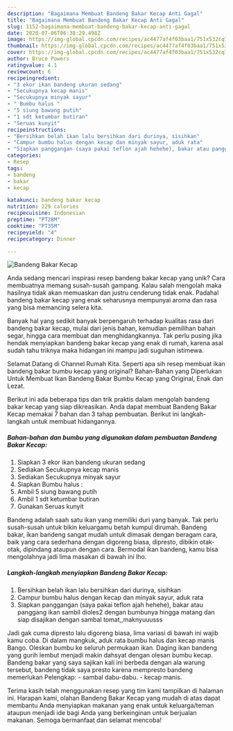 ```yaml
---
description: "Bagaimana Membuat Bandeng Bakar Kecap Anti Gagal"
title: "Bagaimana Membuat Bandeng Bakar Kecap Anti Gagal"
slug: 1152-bagaimana-membuat-bandeng-bakar-kecap-anti-gagal
date: 2020-07-06T06:38:29.498Z
image: https://img-global.cpcdn.com/recipes/ac4477af4f03baa1/751x532cq70/bandeng-bakar-kecap-foto-resep-utama.jpg
thumbnail: https://img-global.cpcdn.com/recipes/ac4477af4f03baa1/751x532cq70/bandeng-bakar-kecap-foto-resep-utama.jpg
cover: https://img-global.cpcdn.com/recipes/ac4477af4f03baa1/751x532cq70/bandeng-bakar-kecap-foto-resep-utama.jpg
author: Bruce Powers
ratingvalue: 4.1
reviewcount: 6
recipeingredient:
- "3 ekor ikan bandeng ukuran sedang"
- "Secukupnya kecap manis"
- "Secukupnya minyak sayur"
- " Bumbu halus "
- "5 siung bawang putih"
- "1 sdt ketumbar butiran"
- "Seruas kunyit"
recipeinstructions:
- "Bersihkan belah ikan lalu bersihkan dari durinya, sisihkan"
- "Campur bumbu halus dengan kecap dan minyak sayur, aduk rata"
- "Siapkan panggangan (saya pakai teflon ajah hehehe), bakar atau panggang ikan sambil dioles2 dengan bumbunya hingga matang dan siap disajikan dengan sambal tomat,,maknyuuusss"
categories:
- Resep
tags:
- bandeng
- bakar
- kecap

katakunci: bandeng bakar kecap 
nutrition: 229 calories
recipecuisine: Indonesian
preptime: "PT28M"
cooktime: "PT35M"
recipeyield: "4"
recipecategory: Dinner

---
```



![Bandeng Bakar Kecap](https://img-global.cpcdn.com/recipes/ac4477af4f03baa1/751x532cq70/bandeng-bakar-kecap-foto-resep-utama.jpg)

Anda sedang mencari inspirasi resep bandeng bakar kecap yang unik? Cara membuatnya memang susah-susah gampang. Kalau salah mengolah maka hasilnya tidak akan memuaskan dan justru cenderung tidak enak. Padahal bandeng bakar kecap yang enak seharusnya mempunyai aroma dan rasa yang bisa memancing selera kita.

Banyak hal yang sedikit banyak berpengaruh terhadap kualitas rasa dari bandeng bakar kecap, mulai dari jenis bahan, kemudian pemilihan bahan segar, hingga cara membuat dan menghidangkannya. Tak perlu pusing jika hendak menyiapkan bandeng bakar kecap yang enak di rumah, karena asal sudah tahu triknya maka hidangan ini mampu jadi suguhan istimewa.

Selamat Datang di Channel Rumah Kita. Seperti apa sih resep membuat ikan bandeng bakar bumbu kecap yang original? Bahan-Bahan yang Diperlukan Untuk Membuat Ikan Bandeng Bakar Bumbu Kecap yang Original, Enak dan Lezat.


Berikut ini ada beberapa tips dan trik praktis dalam mengolah bandeng bakar kecap yang siap dikreasikan. Anda dapat membuat Bandeng Bakar Kecap memakai 7 bahan dan 3 tahap pembuatan. Berikut ini langkah-langkah untuk membuat hidangannya.

<!--inarticleads1-->

##### Bahan-bahan dan bumbu yang digunakan dalam pembuatan Bandeng Bakar Kecap:

1. Siapkan 3 ekor ikan bandeng ukuran sedang
1. Sediakan Secukupnya kecap manis
1. Sediakan Secukupnya minyak sayur
1. Siapkan  Bumbu halus :
1. Ambil 5 siung bawang putih
1. Ambil 1 sdt ketumbar butiran
1. Gunakan Seruas kunyit


Bandeng adalah saah satu ikan yang memiliki duri yang banyak. Tak perlu susah-susah untuk bikin keluargamu betah kumpul dirumah. Bandeng bakar, ikan bandeng sangat mudah untuk dimasak dengan beragam cara, baik yang cara sederhana dengan digoreng biasa, dipresto, dibikin otak-otak, dipindang ataupun dengan cara. Bermodal ikan bandeng, kamu bisa mengolahnya jadi lima masakan di bawah ini lho. 

<!--inarticleads2-->

##### Langkah-langkah menyiapkan Bandeng Bakar Kecap:

1. Bersihkan belah ikan lalu bersihkan dari durinya, sisihkan
1. Campur bumbu halus dengan kecap dan minyak sayur, aduk rata
1. Siapkan panggangan (saya pakai teflon ajah hehehe), bakar atau panggang ikan sambil dioles2 dengan bumbunya hingga matang dan siap disajikan dengan sambal tomat,,maknyuuusss


Jadi gak cuma dipresto lalu digoreng biasa, lima variasi di bawah ini wajib kamu coba. Di dalam mangkuk, aduk rata bumbu halus dan kecap manis Bango. Oleskan bumbu ke seluruh permukaan ikan. Daging ikan bandeng yang gurih lembut menjadi makin dahsyat dengan olesan bumbu kecap. Bandeng bakar yang saya sajikan kali ini berbeda dengan ala warung tersebut, bandeng tidak saya presto karena mempresto bandeng memerlukan Pelengkap: - sambal dabu-dabu. - kecap manis. 

Terima kasih telah menggunakan resep yang tim kami tampilkan di halaman ini. Harapan kami, olahan Bandeng Bakar Kecap yang mudah di atas dapat membantu Anda menyiapkan makanan yang enak untuk keluarga/teman ataupun menjadi ide bagi Anda yang berkeinginan untuk berjualan makanan. Semoga bermanfaat dan selamat mencoba!
